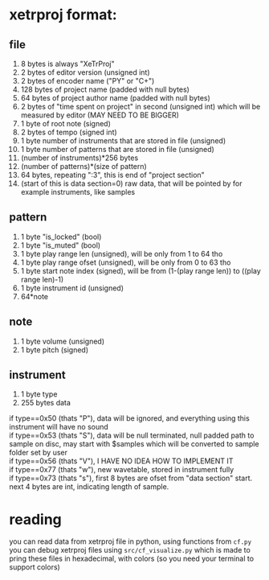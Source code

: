 # xetrproj format:
## file
1. 8 bytes is always "XeTrProj"
2. 2 bytes of editor version (unsigned int)
3. 2 bytes of encoder name ("PY" or "C+")
4. 128 bytes of project name (padded with null bytes)
5. 64 bytes of project author name (padded with null bytes)
6. 2 bytes of "time spent on project" in second (unsigned int) which will be measured by editor (MAY NEED TO BE BIGGER)
7. 1 byte of root note (signed)
8. 2 bytes of tempo (signed int)
9. 1 byte number of instruments that are stored in file (unsigned)
10. 1 byte number of patterns that are stored in file (unsigned)
11. (number of instruments)*256 bytes
12. (number of patterns)*(size of pattern)
13. 64 bytes, repeating ":3", <!-- dont even ask why, im writing this at 2 am-->this is end of "project section"
14. (start of this is data section=0) raw data, that will be pointed by for example instruments, like samples

## pattern
1. 1 byte "is_locked" (bool)
2. 1 byte "is_muted" (bool)
3. 1 byte play range len (unsigned), will be only from 1 to 64 tho
4. 1 byte play range ofset (unsigned), will be only from 0 to 63 tho
5. 1 byte start note index (signed), will be from (1-(play range len)) to ((play range len)-1)
6. 1 byte instrument id (unsigned)
7. 64*note

## note
1. 1 byte volume (unsigned)
2. 1 byte pitch (signed)

## instrument
1. 1 byte type
2. 255 bytes data

if type==0x50 (thats "P"), data will be ignored, and everything using this instrument will have no sound</br>
if type==0x53 (thats "S"), data will be null terminated, null padded path to sample on disc, may start with $samples which will be converted to sample folder set by user</br>
if type==0x56 (thats "V"), I HAVE NO IDEA HOW TO IMPLEMENT IT</br>
if type==0x77 (thats "w"), new wavetable, stored in instrument fully</br>
if type==0x73 (thats "s"), first 8 bytes are ofset from "data section" start. next 4 bytes are int, indicating length of sample.</br>

# reading
you can read data from xetrproj file in python, using functions from `cf.py`</br>
you can debug xetrproj files using `src/cf_visualize.py` which is made to pring these files in hexadecimal, with colors (so you need your terminal to support colors)</br>

